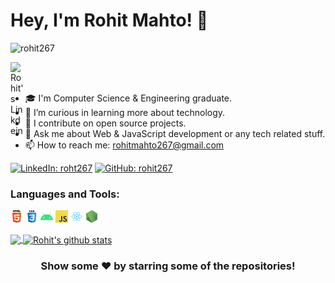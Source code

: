 # Hey, I'm Rohit Mahto! 👋

<p align="left"> <img src="https://komarev.com/ghpvc/?username=shi-wal&label=Views&color=blue&style=plastic" alt="rohit267" /> </p>

<a href="https://www.linkedin.com/in/rohit-mahto-489526149">
  <img align="left" alt="Rohit's Linkdein" width="22px" src="https://cdn.jsdelivr.net/npm/simple-icons@v3/icons/linkedin.svg" />
</a>


<br/>
<br/>


- 🎓 I'm Computer Science & Engineering graduate.
- 🌱 I’m curious in learning more about technology.
- 🤔 I contribute on open source projects.
- 💬 Ask me about Web & JavaScript development or any tech related stuff.
- 📫 How to reach me: rohitmahto267@gmail.com



<!-- [![Twitter: shi__wal](https://img.shields.io/twitter/follow/shi__wal?style=social)](https://twitter.com/shi__wal) <br/> -->
[![LinkedIn: roht267](https://img.shields.io/badge/-Rohit-blue?style=flat-square&logo=Linkedin&logoColor=white&link=https://www.linkedin.com/in/rohit-mahto-489526149)](https://www.linkedin.com/in/rohit-mahto-489526149)
[![GitHub: rohit267](https://img.shields.io/github/followers/rohit267?label=follow&style=social)](https://github.com/rohit267)


### Languages and Tools:

<code><img height="20" src="https://raw.githubusercontent.com/github/explore/80688e429a7d4ef2fca1e82350fe8e3517d3494d/topics/html/html.png"></code>
<code><img height="20" src="https://raw.githubusercontent.com/github/explore/80688e429a7d4ef2fca1e82350fe8e3517d3494d/topics/css/css.png"></code>
<code><img height="20" src="https://raw.githubusercontent.com/github/explore/80688e429a7d4ef2fca1e82350fe8e3517d3494d/topics/android/android.png"></code>
<code><img height="20" src="https://raw.githubusercontent.com/github/explore/80688e429a7d4ef2fca1e82350fe8e3517d3494d/topics/javascript/javascript.png"></code>
<code><img height="20" src="https://raw.githubusercontent.com/github/explore/80688e429a7d4ef2fca1e82350fe8e3517d3494d/topics/react/react.png"></code>
<code><img height="20" src="https://raw.githubusercontent.com/github/explore/80688e429a7d4ef2fca1e82350fe8e3517d3494d/topics/nodejs/nodejs.png"></code>    

<a href="https://github.com/rohit267">
  <img align="center" src="https://github-readme-stats.vercel.app/api/top-langs/?username=rohit267&theme=dark&hide_langs_below=1" />
</a>
<a href="https://github.com/shi-wal">
 <img align="center" src="https://github-readme-stats.vercel.app/api?username=rohit267&show_icons=true&theme=dark&line_height=27" alt="Rohit's github stats"/>
</a>


<div align="center">

### Show some ❤️ by starring some of the repositories!

</div>

